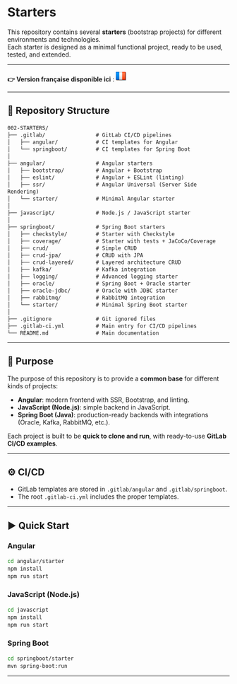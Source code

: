# Starters

This repository contains several **starters** (bootstrap projects) for different environments and technologies.  
Each starter is designed as a minimal functional project, ready to be used, tested, and extended.

---

**👉 Version française disponible ici** : [![Français](./ui/version-fr.png)](./README.md)

---

## 📂 Repository Structure

```
002-STARTERS/
├── .gitlab/                # GitLab CI/CD pipelines
│   ├── angular/            # CI templates for Angular
│   └── springboot/         # CI templates for Spring Boot
│
├── angular/                # Angular starters
│   ├── bootstrap/          # Angular + Bootstrap
│   ├── eslint/             # Angular + ESLint (linting)
│   ├── ssr/                # Angular Universal (Server Side Rendering)
│   └── starter/            # Minimal Angular starter
│
├── javascript/             # Node.js / JavaScript starter
│
├── springboot/             # Spring Boot starters
│   ├── checkstyle/         # Starter with Checkstyle
│   ├── coverage/           # Starter with tests + JaCoCo/Coverage
│   ├── crud/               # Simple CRUD
│   ├── crud-jpa/           # CRUD with JPA
│   ├── crud-layered/       # Layered architecture CRUD
│   ├── kafka/              # Kafka integration
│   ├── logging/            # Advanced logging starter
│   ├── oracle/             # Spring Boot + Oracle starter
│   ├── oracle-jdbc/        # Oracle with JDBC starter
│   ├── rabbitmq/           # RabbitMQ integration
│   └── starter/            # Minimal Spring Boot starter
│
├── .gitignore              # Git ignored files
├── .gitlab-ci.yml          # Main entry for CI/CD pipelines
└── README.md               # Main documentation
```

---

## 🚀 Purpose

The purpose of this repository is to provide a **common base** for different kinds of projects:

- **Angular**: modern frontend with SSR, Bootstrap, and linting.
- **JavaScript (Node.js)**: simple backend in JavaScript.
- **Spring Boot (Java)**: production-ready backends with integrations (Oracle, Kafka, RabbitMQ, etc.).

Each project is built to be **quick to clone and run**, with ready-to-use **GitLab CI/CD examples**.

---

## ⚙️ CI/CD

- GitLab templates are stored in `.gitlab/angular` and `.gitlab/springboot`.
- The root `.gitlab-ci.yml` includes the proper templates.

---

## ▶️ Quick Start

### Angular

```bash
cd angular/starter
npm install
npm run start
```

### JavaScript (Node.js)

```bash
cd javascript
npm install
npm run start
```

### Spring Boot

```bash
cd springboot/starter
mvn spring-boot:run
```

---

